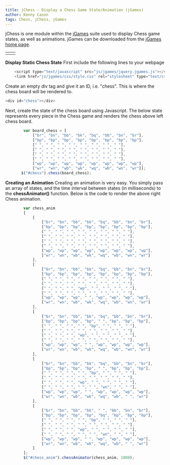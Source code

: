 ```yaml
---
title: jChess - Display a Chess Game State/Animation (jGames)
author: Kenny Cason
tags: Chess, jChess, jGames
---
```


jChess is one module within the <a href="http://ken-soft.com/2011/08/08/jgames/">jGames</a> suite used to display Chess game states, as well as animations. jGames can be downloaded from the <a href="http://ken-soft.com/2011/08/08/jgames/">jGames home page</a>. 
    <table>
        <tr><td><div id="chess"></div></td><td><div id="chess_anim"></div></td></tr>
    </table>

<strong>Display Static Chess State</strong>
First include the following lines to your webpage

```javascript
    <script type="text/javascript" src="js/jgames/jquery.jgames.js"></script>
    <link href="js/jgames/css/style.css" rel="stylesheet" type="text/css" />

```
Create an empty div tag and give it an ID, i.e. "chess". This is where the chess board will be rendered to.

```javascript
<div id="chess"></div>

```
Next, create the state of the chess board using Javascript. The below state represents every piece in the Chess game and renders the chess above left chess board.

```javascript
        var board_chess = [
            ["br", "bn", "bb", "bk", "bq", "bb", "bn", "br"],
            ["bp", "bp", "bp", "bp", "bp", "bp", "bp", "bp"],
            [" ", " ", " ", " ", " ", " ", " ", " "],
            [" ", " ", " ", " ", " ", " ", " ", " "],
            [" ", " ", " ", " ", " ", " ", " ", " "],
            [" ", " ", " ", " ", " ", " ", " ", " "],
            ["wp", "wp", "wp", "wp", "wp", "wp", "wp", "wp"],
            ["wr", "wn", "wb", "wk", "wq", "wb", "wn", "wr"]];
       $("#chess").chess(board_chess);
```

<strong>Creating an Animation</strong>
Creating an animation is very easy. You simply pass an array of states, and the time interval between states (in milliseconds) to the <b>chessAnimator()</b> function. Below is the code to render the above right Chess animation.

```javascript
        var chess_anim
        [
            [
                ["br", "bn", "bb", "bk", "bq", "bb", "bn", "br"],
                ["bp", "bp", "bp", "bp", "bp", "bp", "bp", "bp"],
                [" ", " ", " ", " ", " ", " ", " ", " "],
                [" ", " ", " ", " ", " ", " ", " ", " "],
                [" ", " ", " ", " ", " ", " ", " ", " "],
                [" ", " ", " ", " ", " ", " ", " ", " "],
                ["wp", "wp", "wp", "wp", "wp", "wp", "wp", "wp"],
                ["wr", "wn", "wb", "wk", "wq", "wb", "wn", "wr"]
            ],
            [
                ["br", "bn", "bb", "bk", "bq", "bb", "bn", "br"],
                ["bp", "bp", "bp", "bp", "bp", "bp", "bp", "bp"],
                [" ", " ", " ", " ", " ", " ", " ", " "],
                [" ", " ", " ", " ", " ", " ", " ", " "],
                [" ", " ", " ", "wp", " ", " ", " ", " "],
                [" ", " ", " ", " ", " ", " ", " ", " "],
                ["wp", "wp", "wp", " ", "wp", "wp", "wp", "wp"],
                ["wr", "wn", "wb", "wk", "wq", "wb", "wn", "wr"]
            ],
            [   
                ["br", "bn", "bb", "bk", "bq", "bb", "bn", "br"],
                ["bp", "bp", "bp", "bp", " ", "bp", "bp", "bp"],
                [" ", " ", " ", " ", "bp", " ", " ", " "],
                [" ", " ", " ", " ", " ", " ", " ", " "],
                [" ", " ", " ", "wp", " ", " ", " ", " "],
                [" ", " ", " ", " ", " ", " ", " ", " "],
                ["wp", "wp", "wp", " ", "wp", "wp", "wp", "wp"],
                ["wr", "wn", "wb", "wk", "wq", "wb", "wn", "wr"]
            ],
            [   
                ["br", "bn", "bb", "bk", "bq", "bb", "bn", "br"],
                ["bp", "bp", "bp", "bp", " ", "bp", "bp", "bp"],
                [" ", " ", " ", " ", "bp", " ", " ", " "],
                [" ", " ", " ", " ", " ", " ", " ", " "],
                [" ", " ", " ", "wp", " ", " ", " ", " "],
                [" ", " ", " ", " ", " ", "wn", " ", " "],
                ["wp", "wp", "wp", " ", "wp", "wp", "wp", "wp"],
                ["wr", "wn", "wb", "wk", "wq", "wb", " ", "wr"]
            ],
            [   
                ["br", "bn", "bb", "bk", " ", "bb", "bn", "br"],
                ["bp", "bp", "bp", "bp", "bq", "bp", "bp", "bp"],
                [" ", " ", " ", " ", "bp", " ", " ", " "],
                [" ", " ", " ", " ", " ", " ", " ", " "],
                [" ", " ", " ", "wp", " ", " ", " ", " "],
                [" ", " ", " ", " ", " ", "wn", " ", " "],
                ["wp", "wp", "wp", " ", "wp", "wp", "wp", "wp"],
                ["wr", "wn", "wb", "wk", "wq", "wb", " ", "wr"]
            ]
        ];
        $("#chess_anim").chessAnimator(chess_anim, 1000);
```
<script src="//ajax.googleapis.com/ajax/libs/jquery/1.6.2/jquery.min.js" type="text/javascript"></script><script type="text/javascript" src="http://ken-soft.com/js/jgames/jquery.jgames.js"></script>
<script type="text/javascript" src="http://ken-soft.com/js/jgames/jquery.jgames.demo-data.js"></script>
<link href="http://ken-soft.com/js/jgames/css/style.css" rel="stylesheet" type="text/css" />
<script type="text/javascript">
<!--
$(document).ready(function(){$("#chess").chess(board_chess);$("#chess_anim").chessAnimator(chess_anim, 1000);});
//--></script>